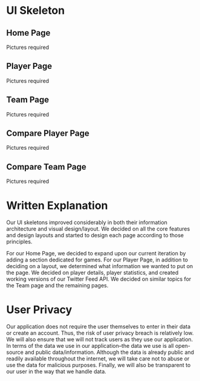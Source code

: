 # UI Skeleton
## Home Page
Pictures required

## Player Page
Pictures required

## Team Page
Pictures required

## Compare Player Page
Pictures required

## Compare Team Page
Pictures required

# Written Explanation
Our UI skeletons improved considerably in both their information architecture and visual design/layout. We decided on all the core features and design layouts and started to design each page according to those principles.

For our Home Page, we decided to expand upon our current iteration by adding a section dedicated for games. For our Player Page, in addition to deciding on a layout, we determined what information we wanted to put on the page. We decided on player details, player statistics, and created working versions of our Twitter Feed API. We decided on similar topics for the Team page and the remaining pages.

# User Privacy
Our application does not require the user themselves to enter in their data or create an account. Thus, the risk of user privacy breach is relatively low. We will also ensure that we will not track users as they use our application. In terms of the data we use in our application–the data we use is all open-source and public data/information. Although the data is already public and readily available throughout the internet, we will take care not to abuse or use the data for malicious purposes. Finally, we will also be transparent to our user in the way that we handle data.
